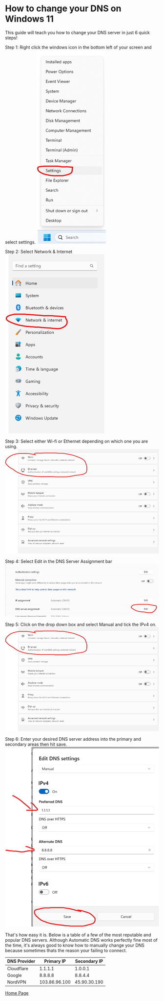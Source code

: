 # How to change your DNS on Windows 11
This guide will teach you how to change your DNS server in just 6 quick steps!

Step 1: Right click the windows icon in the bottom left of your screen and select settings.
![](img/Settings.png)

Step 2: Select Network & Internet 
![](img/NetworkButton.png)

Step 3: Select either Wi-fi or Ethernet depending on which one you are using.
![](img/Ethernet.png)

Step 4: Select Edit in the DNS Server Assignment bar
![](img/DNS.png)

Step 5: Click on the drop down box and select Manual and tick the IPv4 on.
![](img/Ethernet.png)

Step 6: Enter your desired DNS server address into the primary and secondary areas then hit save. 
![](img/DNSServer.png)

That's how easy it is. Below is a table of a few of the most reputable and popular DNS servers. Although Automatic DNS works perfectly fine most of the time, it's always good to know how to manually change your DNS because sometimes thats the reason your failing to connect.

| DNS Provider | Primary IP | Secondary IP |
| ------ | ------ | ------ |
| Cloudflare | 1.1.1.1 | 1.0.0.1 |
| Google | 8.8.8.8 | 8.8.4.4 |
| NordVPN | 103.86.96.100 | 45.90.30.190 |


[Home Page](README.md)